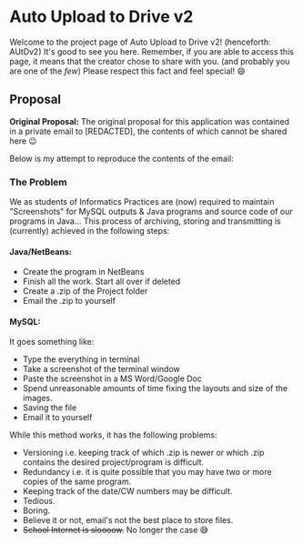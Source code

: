 Auto Upload to Drive v2
=======================

Welcome to the project page of Auto Upload to Drive v2! (henceforth: AUtDv2) 
It's good to see you here. Remember, if you are able to access this page, 
it means that the creator chose to share with you. (and probably you are one of 
the *few*) Please respect this fact and feel special! :smile:

Proposal
--------
**Original Proposal:** The original proposal for this application was contained
in a private email to [REDACTED], the contents of which cannot be shared here
:wink:

Below is my attempt to reproduce the contents of the email:

### The Problem
We as students of Informatics Practices are (now) required to maintain 
"Screenshots" for MySQL outputs & Java programs and source code of our programs 
in Java...
This process of archiving, storing and transmitting is (currently) achieved in 
the following steps:

#### Java/NetBeans:

 - Create the program in NetBeans 
 - Finish all the work. Start all over if deleted
 - Create a .zip of the Project folder 
 - Email the .zip to yourself 
 
#### MySQL: 
It goes something like: 

 - Type the everything in terminal
 -  Take a screenshot of the terminal window 
 - Paste the screenshot in a MS Word/Google Doc
 - Spend unreasonable amounts of time fixing the layouts and size of the
   images. 
 - Saving the file 
 - Email it to yourself

While this method works, it has the following problems:

 - Versioning i.e. keeping track of which .zip is newer or which .zip contains 
 the desired project/program is difficult.
 - Redundancy i.e. it is quite possible that you may have two or more copies of 
 the same program.
 - Keeping track of the date/CW numbers may be difficult.
 - Tedious.
 - Boring. 
 - Believe it or not, email's not the best place to store files.
 - ~~School Internet is sloooow.~~ No longer the case :sweat_smile:
